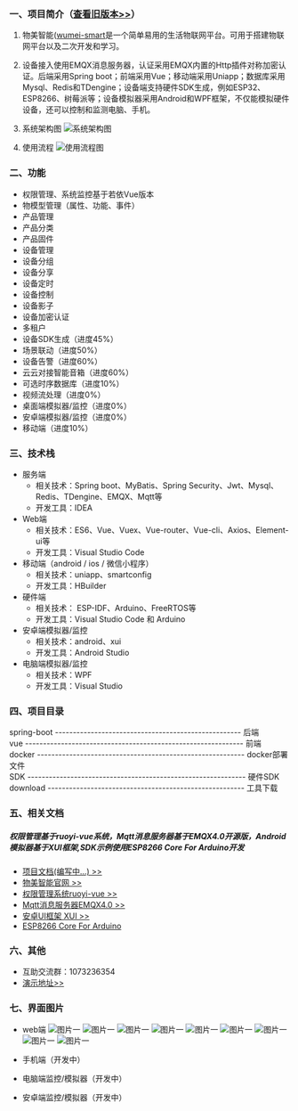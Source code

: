 
### 一、项目简介（[查看旧版本>>](https://github.com/kerwincui/wumei-iot)）

1. 物美智能([wumei-smart](http://wumei.live/)是一个简单易用的生活物联网平台。可用于搭建物联网平台以及二次开发和学习。

2. 设备接入使用EMQX消息服务器，认证采用EMQX内置的Http插件对称加密认证。后端采用Spring boot；前端采用Vue；移动端采用Uniapp；数据库采用Mysql、Redis和TDengine；设备端支持硬件SDK生成，例如ESP32、ESP8266、树莓派等；设备模拟器采用Android和WPF框架，不仅能模拟硬件设备，还可以控制和监测电脑、手机。

3. 系统架构图
![系统架构图](https://github.com/kerwincui/wumei-smart/blob/master/document/sys.png?raw=true)
4. 使用流程
![使用流程图](https://raw.githubusercontent.com/kerwincui/wumei-smart/master/document/process.png)


### 二、功能
- 权限管理、系统监控基于若依Vue版本
- 物模型管理（属性、功能、事件）
- 产品管理
- 产品分类
- 产品固件
- 设备管理
- 设备分组
- 设备分享
- 设备定时
- 设备控制
- 设备影子
- 设备加密认证
- 多租户
- 设备SDK生成（进度45%）
- 场景联动（进度50%）
- 设备告警（进度60%）
- 云云对接智能音箱（进度60%）
- 可选时序数据库（进度10%）
- 视频流处理（进度0%）
- 桌面端模拟器/监控（进度0%）
- 安卓端模拟器/监控（进度0%）
- 移动端（进度10%）


### 三、技术栈    
* 服务端
    - 相关技术：Spring boot、MyBatis、Spring Security、Jwt、Mysql、Redis、TDengine、EMQX、Mqtt等
    - 开发工具：IDEA    
* Web端
    - 相关技术：ES6、Vue、Vuex、Vue-router、Vue-cli、Axios、Element-ui等 
    - 开发工具：Visual Studio Code    
* 移动端（android / ios / 微信小程序）
    - 相关技术：uniapp、smartconfig
    - 开发工具：HBuilder
* 硬件端
    - 相关技术： ESP-IDF、Arduino、FreeRTOS等
    - 开发工具：Visual Studio Code 和 Arduino
* 安卓端模拟器/监控
    - 相关技术：android、xui
    - 开发工具：Android Studio
* 电脑端模拟器/监控
    - 相关技术：WPF
    - 开发工具：Visual Studio


### 四、项目目录
spring-boot ---------------------------------------------------- 后端<br/>
vue ------------------------------------------------------------- 前端<br />
docker ---------------------------------------------------------- docker部署文件<br />
SDK ------------------------------------------------------------- 硬件SDK<br />
download ------------------------------------------------------- 工具下载<br />


### 五、相关文档
##### 权限管理基于ruoyi-vue系统，Mqtt消息服务器基于EMQX4.0开源版，Android模拟器基于XUI框架,SDK示例使用ESP8266 Core For Arduino开发
* [项目文档(编写中...) >>](http://wumei.live/kerwincui/document/wiki/)
* [物美智能官网 >>](http://wumei.live/)
* [权限管理系统ruoyi-vue >>](https://gitee.com/y_project/RuoYi-Vue)
* [Mqtt消息服务器EMQX4.0 >>](https://github.com/emqx/emqx)
* [安卓UI框架 XUI >>](https://github.com/xuexiangjys/XUI)
* [ESP8266 Core For Arduino](https://github.com/esp8266/Arduino)


### 六、其他
* 互助交流群：1073236354
* [演示地址>>](https://iot.wumei.live/)


### 七、界面图片
* web端
![图片一](https://raw.githubusercontent.com/kerwincui/wumei-smart/master/document/01.png)
![图片一](https://raw.githubusercontent.com/kerwincui/wumei-smart/master/document/02.png)
![图片一](https://raw.githubusercontent.com/kerwincui/wumei-smart/master/document/03.png)
![图片一](https://raw.githubusercontent.com/kerwincui/wumei-smart/master/document/04.png)
![图片一](https://raw.githubusercontent.com/kerwincui/wumei-smart/master/document/05.png)
![图片一](https://raw.githubusercontent.com/kerwincui/wumei-smart/master/document/06.png)
![图片一](https://raw.githubusercontent.com/kerwincui/wumei-smart/master/document/07.png)
![图片一](https://raw.githubusercontent.com/kerwincui/wumei-smart/master/document/08.png)
![图片一](https://raw.githubusercontent.com/kerwincui/wumei-smart/master/document/09.png)


* 手机端（开发中）


* 电脑端监控/模拟器（开发中）


* 安卓端监控/模拟器（开发中）


